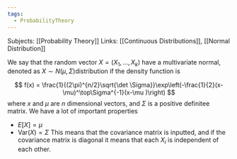 ```yaml
---
tags:
  - ProbabilityTheory
---
```

Subjects: [[Probability Theory]]
Links: [[Continuous Distributions]], [[Normal Distribution]]

We say that the random vector $X=(X_1, \dots, X_k)$ have a multivariate normal, denoted as $X\sim N(\mu, \Sigma)$distribution if the density function is

$$
f(x) = \frac{1}{(2\pi)^{n/2}\sqrt{\det \Sigma}}\exp\left(-\frac{1}{2}(x-\mu)^\top\Sigma^{-1}(x-\mu )\right)
$$
where $x$ and $\mu$ are $n$ dimensional vectors, and $\Sigma$ is a positive definitee matrix. We have a lot of important properties
- $E[X] = \mu$
- $\text{Var}(X) = \Sigma$
This means that the covariance matrix is inputted, and if the covariance matrix is diagonal it means that each $X_i$ is independent of each other. 